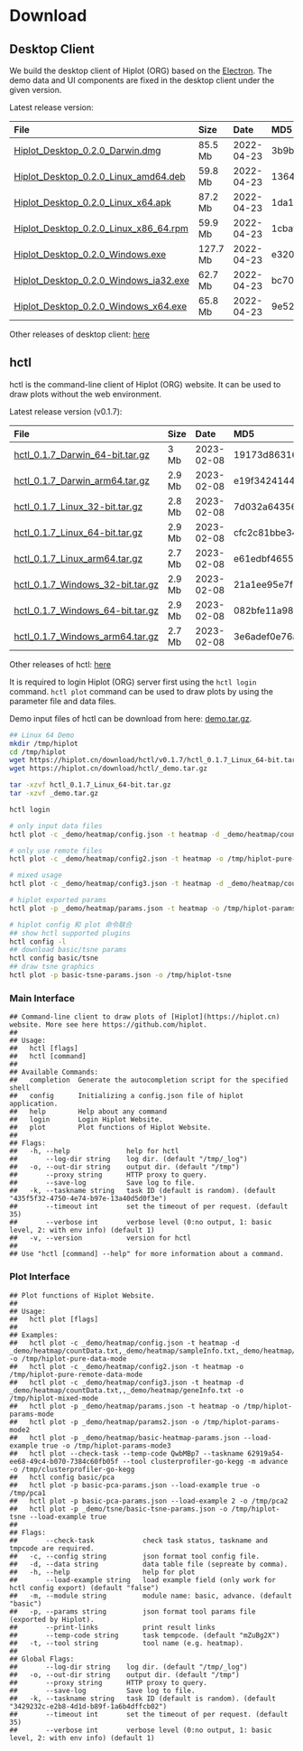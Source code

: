 # Download



## Desktop Client

We build the desktop client of Hiplot (ORG) based on the [Electron](https://www.electronjs.org/). The demo data and UI components are fixed in the desktop client under the given version.

Latest release version:


|File                                  |Size     |Date       |MD5                              |
|:-------------------------------------|:--------|:----------|:--------------------------------|
|[Hiplot_Desktop_0.2.0_Darwin.dmg](https://download.hiplot.cn/download/desktop/v0.2.0/Hiplot_Desktop_0.2.0_Darwin.dmg)|85.5 Mb  |2022-04-23 |3b9b172ad7c42f21cc5cad7193d3e6fa |
|[Hiplot_Desktop_0.2.0_Linux_amd64.deb](https://download.hiplot.cn/download/desktop/v0.2.0/Hiplot_Desktop_0.2.0_Linux_amd64.deb)|59.8 Mb  |2022-04-23 |1364a9cdda29899cdf7559b21c795839 |
|[Hiplot_Desktop_0.2.0_Linux_x64.apk](https://download.hiplot.cn/download/desktop/v0.2.0/Hiplot_Desktop_0.2.0_Linux_x64.apk)|87.2 Mb  |2022-04-23 |1da132999464e6d8cec6d5bf28f33912 |
|[Hiplot_Desktop_0.2.0_Linux_x86_64.rpm](https://download.hiplot.cn/download/desktop/v0.2.0/Hiplot_Desktop_0.2.0_Linux_x86_64.rpm)|59.9 Mb  |2022-04-23 |1cbaf4cbe039a68cf3c6abeeabacf861 |
|[Hiplot_Desktop_0.2.0_Windows.exe](https://download.hiplot.cn/download/desktop/v0.2.0/Hiplot_Desktop_0.2.0_Windows.exe)|127.7 Mb |2022-04-23 |e3209b49148a2107ef4cc5f28de48558 |
|[Hiplot_Desktop_0.2.0_Windows_ia32.exe](https://download.hiplot.cn/download/desktop/v0.2.0/Hiplot_Desktop_0.2.0_Windows_ia32.exe)|62.7 Mb  |2022-04-23 |bc70b084a6e7357ba2514b053c74ffc8 |
|[Hiplot_Desktop_0.2.0_Windows_x64.exe](https://download.hiplot.cn/download/desktop/v0.2.0/Hiplot_Desktop_0.2.0_Windows_x64.exe)|65.8 Mb  |2022-04-23 |9e52e69fe0089ac2d9f411a91e29c0ac |

Other releases of desktop client: [here](https://hiplot.cn/download/desktop)

## hctl

hctl is the command-line client of Hiplot (ORG) website. It can be used to draw plots without the web environment.

Latest release version (v0.1.7):


|File                             |Size   |Date       |MD5                              |
|:--------------------------------|:------|:----------|:--------------------------------|
|[hctl_0.1.7_Darwin_64-bit.tar.gz](https://download.hiplot.cn/download/hctl/v0.1.7/hctl_0.1.7_Darwin_64-bit.tar.gz)|3 Mb   |2023-02-08 |19173d8631683c3bd751310c38fbb65c |
|[hctl_0.1.7_Darwin_arm64.tar.gz](https://download.hiplot.cn/download/hctl/v0.1.7/hctl_0.1.7_Darwin_arm64.tar.gz)|2.9 Mb |2023-02-08 |e19f342414414c7c9597e94a8ed60207 |
|[hctl_0.1.7_Linux_32-bit.tar.gz](https://download.hiplot.cn/download/hctl/v0.1.7/hctl_0.1.7_Linux_32-bit.tar.gz)|2.8 Mb |2023-02-08 |7d032a64356320f71f817de0fc8219b4 |
|[hctl_0.1.7_Linux_64-bit.tar.gz](https://download.hiplot.cn/download/hctl/v0.1.7/hctl_0.1.7_Linux_64-bit.tar.gz)|2.9 Mb |2023-02-08 |cfc2c81bbe3486e4fbc75ae80ee71d6f |
|[hctl_0.1.7_Linux_arm64.tar.gz](https://download.hiplot.cn/download/hctl/v0.1.7/hctl_0.1.7_Linux_arm64.tar.gz)|2.7 Mb |2023-02-08 |e61edbf465586c832d9b0bd7827ec9a7 |
|[hctl_0.1.7_Windows_32-bit.tar.gz](https://download.hiplot.cn/download/hctl/v0.1.7/hctl_0.1.7_Windows_32-bit.tar.gz)|2.9 Mb |2023-02-08 |21a1ee95e7f6cf48f029396fb2d5dc77 |
|[hctl_0.1.7_Windows_64-bit.tar.gz](https://download.hiplot.cn/download/hctl/v0.1.7/hctl_0.1.7_Windows_64-bit.tar.gz)|2.9 Mb |2023-02-08 |082bfe11a98b9458fa0c3021e3b1ca67 |
|[hctl_0.1.7_Windows_arm64.tar.gz](https://download.hiplot.cn/download/hctl/v0.1.7/hctl_0.1.7_Windows_arm64.tar.gz)|2.7 Mb |2023-02-08 |3e6adef0e76a799eb15add028d26ae66 |

Other releases of hctl: [here](https://hiplot.cn/download/hctl)

It is required to login Hiplot (ORG) server first using the `hctl login` command. `hctl plot` command can be used to draw plots by using the parameter file and data files.

Demo input files of hctl can be download from here: [demo.tar.gz](https://hiplot.cn/download/hctl/_demo.tar.gz).

```bash
## Linux 64 Demo
mkdir /tmp/hiplot
cd /tmp/hiplot
wget https://hiplot.cn/download/hctl/v0.1.7/hctl_0.1.7_Linux_64-bit.tar.gz
wget https://hiplot.cn/download/hctl/_demo.tar.gz

tar -xzvf hctl_0.1.7_Linux_64-bit.tar.gz
tar -xzvf _demo.tar.gz

hctl login

# only input data files
hctl plot -c _demo/heatmap/config.json -t heatmap -d _demo/heatmap/countData.txt,_demo/heatmap/sampleInfo.txt,_demo/heatmap/geneInfo.txt -o /tmp/hiplot-pure-data-mode

# only use remote files
hctl plot -c _demo/heatmap/config2.json -t heatmap -o /tmp/hiplot-pure-remote-data-mode

# mixed usage
hctl plot -c _demo/heatmap/config3.json -t heatmap -d _demo/heatmap/countData.txt,,_demo/heatmap/geneInfo.txt -o /tmp/hiplot-mixed-mode

# hiplot exported params
hctl plot -p _demo/heatmap/params.json -t heatmap -o /tmp/hiplot-params-mode

# hiplot config 和 plot 命令联合
## show hctl supported plugins
hctl config -l
## download basic/tsne params
hctl config basic/tsne
## draw tsne graphics
hctl plot -p basic-tsne-params.json -o /tmp/hiplot-tsne
```

### Main Interface


```
## Command-line client to draw plots of [Hiplot](https://hiplot.cn) website. More see here https://github.com/hiplot.
## 
## Usage:
##   hctl [flags]
##   hctl [command]
## 
## Available Commands:
##   completion  Generate the autocompletion script for the specified shell
##   config      Initializing a config.json file of hiplot application.
##   help        Help about any command
##   login       Login Hiplot Website.
##   plot        Plot functions of Hiplot Website.
## 
## Flags:
##   -h, --help              help for hctl
##       --log-dir string    log dir. (default "/tmp/_log")
##   -o, --out-dir string    output dir. (default "/tmp")
##       --proxy string      HTTP proxy to query.
##       --save-log          Save log to file.
##   -k, --taskname string   task ID (default is random). (default "435f5f32-4750-4e74-b97e-13a40d5d0f3e")
##       --timeout int       set the timeout of per request. (default 35)
##       --verbose int       verbose level (0:no output, 1: basic level, 2: with env info) (default 1)
##   -v, --version           version for hctl
## 
## Use "hctl [command] --help" for more information about a command.
```

### Plot Interface


```
## Plot functions of Hiplot Website.
## 
## Usage:
##   hctl plot [flags]
## 
## Examples:
##   hctl plot -c _demo/heatmap/config.json -t heatmap -d _demo/heatmap/countData.txt,_demo/heatmap/sampleInfo.txt,_demo/heatmap/geneInfo.txt -o /tmp/hiplot-pure-data-mode
##   hctl plot -c _demo/heatmap/config2.json -t heatmap -o /tmp/hiplot-pure-remote-data-mode
##   hctl plot -c _demo/heatmap/config3.json -t heatmap -d _demo/heatmap/countData.txt,,_demo/heatmap/geneInfo.txt -o /tmp/hiplot-mixed-mode
##   hctl plot -p _demo/heatmap/params.json -t heatmap -o /tmp/hiplot-params-mode
##   hctl plot -p _demo/heatmap/params2.json -o /tmp/hiplot-params-mode2
##   hctl plot -p _demo/heatmap/basic-heatmap-params.json --load-example true -o /tmp/hiplot-params-mode3
##   hctl plot --check-task --temp-code QwbMBp7 --taskname 62919a54-ee68-49c4-b070-7384c60fb05f --tool clusterprofiler-go-kegg -m advance -o /tmp/clusterprofiler-go-kegg
##   hctl config basic/pca
##   hctl plot -p basic-pca-params.json --load-example true -o /tmp/pca1
##   hctl plot -p basic-pca-params.json --load-example 2 -o /tmp/pca2
##   hctl plot -p _demo/tsne/basic-tsne-params.json -o /tmp/hiplot-tsne --load-example true
## 
## Flags:
##       --check-task            check task status, taskname and tmpcode are required.
##   -c, --config string         json format tool config file.
##   -d, --data string           data table file (sepreate by comma).
##   -h, --help                  help for plot
##       --load-example string   load example field (only work for hctl config export) (default "false")
##   -m, --module string         module name: basic, advance. (default "basic")
##   -p, --params string         json format tool params file (exported by Hiplot).
##       --print-links           print result links
##       --temp-code string      task tempcode. (default "mZuBg2X")
##   -t, --tool string           tool name (e.g. heatmap).
## 
## Global Flags:
##       --log-dir string    log dir. (default "/tmp/_log")
##   -o, --out-dir string    output dir. (default "/tmp")
##       --proxy string      HTTP proxy to query.
##       --save-log          Save log to file.
##   -k, --taskname string   task ID (default is random). (default "3429232c-e2b8-4d1d-b89f-1a6b4dffcb02")
##       --timeout int       set the timeout of per request. (default 35)
##       --verbose int       verbose level (0:no output, 1: basic level, 2: with env info) (default 1)
```
